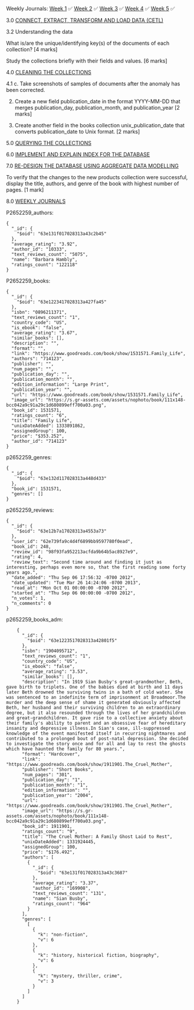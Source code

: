 Weekly Journals:
[Week 1](https://github.com/No3Mc/NOSQL-DMnP/blob/main/Journals/Week%201/Week%201.txt) ✅
[Week 2](https://github.com/No3Mc/NOSQL-DMnP/blob/main/Journals/Week%202/Week%202.txt) ✅
[Week 3](https://github.com/No3Mc/NOSQL-DMnP/blob/main/Journals/Week%203/Week%203.txt) ✅
[Week 4](https://github.com/No3Mc/NOSQL-DMnP/blob/main/Journals/Week%204/Week%204.txt) ✅
[Week 5](https://github.com/No3Mc/NOSQL-DMnP/blob/main/Journals/Week%205/Week%205.txt) ✅



3.0 [CONNECT, EXTRACT, TRANSFORM AND LOAD DATA (CETL)](https://github.com/No3Mc/NOSQL-DMnP/blob/main/Final%20Submission/README.md#30-connect-extract-transform-and-load-data-cetl-15-marks) 

3.2 Understanding the data

What is/are the unique/identifying key(s) of the documents of each collection? [4 marks]

Study the collections briefly with their fields and values. [6 marks]

4.0 [CLEANING THE COLLECTIONS](https://github.com/No3Mc/NOSQL-DMnP/blob/main/Final%20Submission/README.md#40-cleaning-the-collections-20-marks)

4.1
    c. Take screenshots of samples of documents after the anomaly has been corrected.

2. Create a new field publication_date in the format YYYY-MM-DD that merges publication_day, publication_month, and publication_year [2 marks]

3. Create another field in the books collection unix_publication_date that converts publication_date to Unix format. [2 marks]

5.0 [QUERYING THE COLLECTIONS](https://github.com/No3Mc/NOSQL-DMnP/blob/main/Final%20Submission/README.md#50-querying-the-collections-20-marks)

6.0 [IMPLEMENT AND EXPLAIN INDEX FOR THE DATABASE](https://github.com/No3Mc/NOSQL-DMnP/blob/main/Final%20Submission/README.md#60-implement-and-explain-index-for-the-database-15-marks)

7.0 [RE-DESIGN THE DATABASE USING AGGREGATE DATA MODELLING](https://github.com/No3Mc/NOSQL-DMnP/blob/main/Final%20Submission/README.md#80-weekly-journals-10-marks)

To verify that the changes to the new products collection were successful, display the title, authors, and genre of the book with highest number of pages. [1 mark]




8.0 [WEEKLY JOURNALS](https://github.com/No3Mc/NOSQL-DMnP/blob/main/Final%20Submission/README.md#80-weekly-journals-10-marks)

P2652259_authors:

    {
      "_id": {
        "$oid": "63e131f017028313a43c2b45"
      },
      "average_rating": "3.92",
      "author_id": "10333",
      "text_reviews_count": "5075",
      "name": "Barbara Hambly",
      "ratings_count": "122118"
    }

P2652259_books:

    {
      "_id": {
        "$oid": "63e1223417028313a427fa45"
      },
      "isbn": "0896211371",
      "text_reviews_count": "1",
      "country_code": "US",
      "is_ebook": "false",
      "average_rating": "3.67",
      "similar_books": [],
      "description": "",
      "format": "",
      "link": "https://www.goodreads.com/book/show/1531571.Family_Life",
      "authors": "714123",
      "publisher": "",
      "num_pages": "",
      "publication_day": "",
      "publication_month": "",
      "edition_information": "Large Print",
      "publication_year": "",
      "url": "https://www.goodreads.com/book/show/1531571.Family_Life",
      "image_url": "https://s.gr-assets.com/assets/nophoto/book/111x148-bcc042a9c91a29c1d680899eff700a03.png",
      "book_id": 1531571,
      "ratings_count": "6",
      "title": "Family Life",
      "unixDateAdded": 1333891862,
      "assignedGroup": 100,
      "price": "$353.252",
      "author_id": "714123"
    }

p2652259_genres:

    {
      "_id": {
        "$oid": "63e132d117028313a448d433"
      },
      "book_id": 1531571,
      "genres": []
    }


p2652259_reviews:

    {
      "_id": {
        "$oid": "63e12b7a17028313a4553a73"
      },
      "user_id": "62e739fa9c4d4f6899bb9597780f0ead",
      "book_id": 248,
      "review_id": "98f93fa952213acfda9b64b5ac8927e9",
      "rating": 4,
      "review_text": "Second time around and finding it just as interesting, perhaps even more so, that the first reading some forty years ago.",
      "date_added": "Thu Sep 06 17:56:32 -0700 2012",
      "date_updated": "Tue Mar 26 14:24:06 -0700 2013",
      "read_at": "Mon Oct 01 00:00:00 -0700 2012",
      "started_at": "Thu Sep 06 00:00:00 -0700 2012",
      "n_votes": 1,
      "n_comments": 0
    }


p2652259_books_adm:

        {
          "_id": {
            "$oid": "63e1223517028313a42801f5"
          },
          "isbn": "1904095712",
          "text_reviews_count": "1",
          "country_code": "US",
          "is_ebook": "false",
          "average_rating": "3.53",
          "similar_books": [],
          "description": "In 1919 Sian Busby's great-grandmother, Beth, gave birth to triplets. One of the babies died at birth and 11 days later Beth drowned the surviving twins in a bath of cold water. She was sentenced to an indefinite term of imprisonment at Broadmoor.The murder and the deep sense of shame it generated obviously affected Beth, her husband and their surviving children to an extraordinary degree, but it also resounded through the lives of her grandchildren and great-grandchildren. It gave rise to a collective anxiety about their family's ability to parent and an obsessive fear of hereditary insanity and depressive illness.In Sian's case, ill-suppressed knowledge of the event manifested itself in recurring nightmares and contributed to a prolonged bout of post-natal depression. She decided to investigate the story once and for all and lay to rest the ghosts which have haunted the family for 80 years.",
          "format": "Hardcover",
          "link": "https://www.goodreads.com/book/show/1911901.The_Cruel_Mother",
          "publisher": "Short Books",
          "num_pages": "301",
          "publication_day": "1",
          "publication_month": "1",
          "edition_information": "",
          "publication_year": "2004",
          "url": "https://www.goodreads.com/book/show/1911901.The_Cruel_Mother",
          "image_url": "https://s.gr-assets.com/assets/nophoto/book/111x148-bcc042a9c91a29c1d680899eff700a03.png",
          "book_id": 1911901,
          "ratings_count": "9",
          "title": "The Cruel Mother: A Family Ghost Laid to Rest",
          "unixDateAdded": 1331924445,
          "assignedGroup": 100,
          "price": "$176.492",
          "authors": [
            {
              "_id": {
                "$oid": "63e131f017028313a43c3687"
              },
              "average_rating": "3.37",
              "author_id": "169908",
              "text_reviews_count": "131",
              "name": "Sian Busby",
              "ratings_count": "964"
            }
          ],
          "genres": [
            [
              {
                "k": "non-fiction",
                "v": 6
              },
              {
                "k": "history, historical fiction, biography",
                "v": 6
              },
              {
                "k": "mystery, thriller, crime",
                "v": 3
              }
            ]
          ]
        }
